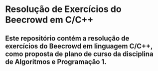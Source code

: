 # Resolução de Exercícios do Beecrowd em C/C++
## Este repositório contém a resolução de exercícios do Beecrowd em linguagem C/C++, como proposta de plano de curso da disciplina de Algoritmos e Programação 1.
